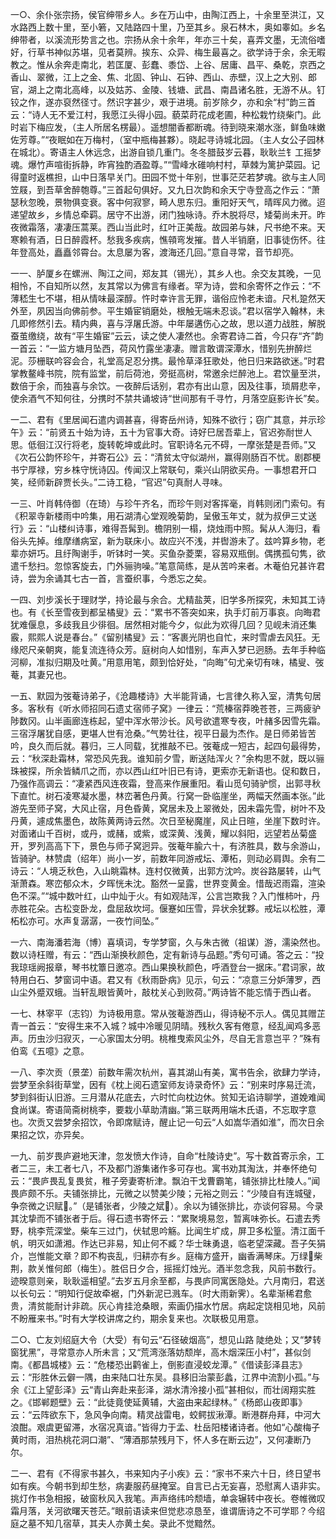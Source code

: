 <!-- { "loadSidebar": true } -->
一○、余仆张宗扬，侯官绅带乡人。乡在万山中，由陶江西上，十余里至洪江，又水路西上数十里，至小箬，又陆路四十里，乃至其乡。泉石林木，奥如睾如。乡名绅带者，以溪流形势言之也。宗扬从余十余年，年亦三十矣，喜弄文墨，无流俗嗜好，行草书神似苏堪，见者莫辨。挨东、众异、梅生最喜之。欲学诗于余，余无暇教之。惟从余奔走南北，若匡厦、彭蠢、黍岱、上谷、居庸、昌平、桑乾，京西之香山、翠微，江上之金、焦、北固、钟山、石钟、西山、赤壁，汉上之大别、郎官，湖上之南北高峰，以及姑苏、金陵、钱塘、武昌、南昌诸名胜，无游不从。钉铰之作，遂亦裒然径寸。然识字甚少，艰于进境。前岁除夕，亦和余“村”韵三首云：“诗人无不爱江村，我愿江头得小园。藐菜莳花成老圃，种松栽竹绕柴门。此时岩下梅应发，（主人所居名楞最）。遥想闇香都断魂。待到晓来潮水涨，鲜鱼味嫩佐芳尊。”“夜眠如在万梅村，（室中瓶梅甚夥）。晓起寻诗城北园。（主人女公子园林在城北）。寄语主人休远念，出游自锁几重门。冬冬腊鼓岁云暮，耿耿兰钅工摇梦魂。爆竹声喧街拆静，昨宵独酌酒盈尊。”“雪峰水碓响村村，草棘为篱护菜园。记得童时返樵担，山中日落早关门。田园不觉十年别，世事茫茫若梦魂。欲与主人同笠屐，到吾草舍醉匏尊。”三首起句俱好。又九日次韵和余天宁寺登高之作云：“萧瑟秋忽晚，景物俱变衰。客中何寂寥，畸人思东归。重阳好天气，晴晖风力微。迢递望故乡，乡情总牵羁。居守不出游，闭门独咏诗。乔木脱将尽，矮菊尚未开。昨夜微霜落，凄凄压蒿莱。西山当此时，红叶正美哉。故园弟与妹，尺书绝不来。天寒赖有酒，日日醉霞杯。愁我多疾病，憔顇弯发摧。昔人半销磨，旧事徒伤怀。往年登高处，矗矗邻霄台。太息屡为客，渡海还几回。”意自寻常，音节却亮。

一一、胪厦乡在螺洲、陶江之间，郑友其（锡光），其乡人也。余交友其晚，一见相怜，不自知所以然，友其常以为佛言有缘者。罕为诗，尝和余寄怀之作云：“不薄嵇生七不堪，相从情味最深醇。忤时幸许言无罪，谐俗应怜老未谙。尺札跫然天外至，夙因当向佛前参。平生婚宦销磨处，根触无端未忍谈。”君以宿学入翰林，未几即修然引去。精内典，喜与浮屠氏游。中年屡遘伤心之故，思以道力战胜，解脱蚕茧缴绕，故有“平生婚宦”云云，读之使人凄然也。余寄君诗二首，今只存“齐”韵一首云：“一监方塘月坠西，荷风竹露坐凄凄。赠言敢谓深潭水，惜别先拚醉烂泥。莎栅联吟容会合，礼堂高足忍分携。最怜草泽狂歌处，他日归来路欲迷。”时君掌教鳌峰书院，院有监堂，前后荷池，旁挺高树，常邀余烂醉池上。君饮量至洪，数倍于余，而独喜与余饮。一夜醉后话别，君亦有出山意，因及往事，琐屑悲辛，使余酒气不知何往，分携时不禁共诵坡诗“世间那有千寻竹，月落空庭影许长”矣。

一二、君有《里居闻石遣内调甚喜，得寄岳州诗，知殊不欲行；窃广其意，并示珍午》云：“前贤五十始为诗，五十为官事大奇。诗好巳居吾辈上，官迟弥耐世人思。低徊江汉行将老，旋转乾坤或此时。官职诗名元不碍，一摩张楚是吾师。”又《次石公韵怀珍午，并寄石公》云：“清贫太守似湖州，赢得刚肠百不忧。剧郡梗书宁厚禄，穷乡株守恍诗囚。传闻汉上常联句，乘兴山阴欲买舟。一事想君开口笑，经师新辟贾长头。”二诗工稳，“官迟”句真耐人寻味。

一三、叶肖韩侍御（在琦）与珍午齐名，而珍午则对客挥毫，肖韩则闭门索句。有《积翠寺新楼雨中吟集，用石湖清心堂观晚菊韵，呈傲玉年丈，就为叔伊三丈送行》云：“山楼纠诗事，难得吾髯到。檐阴别一榻，烧烛雨中照。髯从人海归，看俗头先掉。维摩缮病室，新为联床小。故应兴不浅，并辔游未了。兹吟算乡物，老辈亦妍巧。且纡陶谢手，听钵时一笑。买鱼杂菱栗，容易双瓶倒。偶携孤句隽，欲遣千愁扫。忽惊客旋去，门外骊驹噪。”笔意简练，是从苦吟来者。木菴伯兄甚许君诗，尝为余诵其七古一首，言蚕织事，今悉忘之矣。

一四、刘步溪长于理财学，持论最与余合。尤精盐荚，旧学多所探究，未知其工诗也。有《长至雪夜到都呈橘叟》云：“累书不答突如来，执手灯前万事哀。向晦君犹难偃息，多歧我且少徘徊。居然相对能今夕，似此为欢得几回？见岘未消还集霰，熙熙人说是春台。”《留别橘叟》云：“客裹光阴也自忙，来时雪虐去风狂。无缘咫尺亲朝爽，能复流连待众芳。庭树向人如惜别，车声入梦已迥肠。去年手种临河柳，准拟归期及吐黄。”用意用笔，颇到恰好处，“向晦”句尤亲切有味，橘叟、弢菴，其妻兄也。

一五、默园为弢菴诗弟子，《沧趣楼诗》大半能背诵，七言律久称入室，清隽句居多。客秋有《听水师招同石遗丈宿师子窝》一律云：“荒榛宿莽晚苍苍，三两疲驴陟数冈。山半画廊连栋起，望中浑水带沙长。风号欲遣寒专夜，叶赭多因雪先霜。三宿浮屠犹自感，更堪人世有沧桑。”气势壮往，视平日最为杰作。是日师弟皆苦吟，良久而后就。暮归，三人同载，犹推敲不已。弢菴成一短古，起四句最得势，云：“秋深赴霜林，常恐风先我。谁知前夕雪，断送陆浑火？”余构思不就，既以骊珠被探，所余皆鳞爪之而，亦以西山红叶旧已有诗，更索亦无新语也。促和数日，乃强作高调云：“凄紧西风连夜霜，登高来作展重阳。看山觅句骑驴惯，出郭寻秋下直忙。树石凌寒凝水墨，林峦著色丹黄。行窝一卧临崖坐，两幅天然画本张。”此游先至师子窝，大风止宿，月色昏黄，窝居未及上翠微处，因未霜先雪，树叶不及丹黄，遽成焦墨色，故陈黄两诗云然。次日至秘魔崖，风止日暄，坐崖下数时许。对面诸山千百树，或丹，或赭，或紫，或深黄、浅黄，耀以斜阳，远望若丛菊盛开，罗列高高下下，景色与师子窝迥异。弢菴年腧六十，有济胜具，数与余游山，皆骑驴。林赞虞（绍年）尚小一岁，前数年同游戒坛、潭柘，则动必肩舆。余有二诗云：“人境乏秋色，入山眺霜林。连村仅微黄，出郭方沈吟。炭谷路屡转，山气渐萧森。寒峦郁众木，夕晖恍未沈。豁然一呈露，世界变黄金。惜哉迟雨霜，渲染色不深。”“城中数叶红，山中灿于火。有如观陆浑，公言岂欺我？入门惟柿叶，丹赤胜花朵。古松变卧龙，盘屈敌坎坷。偃蹇如压雪，异状余犹夥。戒坛以松胜，潭柘松亦可。水声复潺潺，一夜竹间坠。”

一六、南海潘若海（博）喜填词，专学梦窗，久与朱古微（祖谋）游，濡染然也。数以诗枉赠，有云：“西山渐换秋颜色，定有新诗与品题。”秀句可诵。答之云：“投我琼瑶阙报章，琴书枕簟日邀凉。西山果换秋颜色，呼酒登台一据床。”君词家，故特用白石、梦窗词中语。君又有《秋雨卧病》见示，句云：“凉意三分妒薄罗，西山尘外蹙双蛾。当轩乱眼皆黄叶，敲枕关心到败荷。”两诗皆不能忘情于西山者。

一七、林宰平（志钧）为诗极用意。常从弢菴游西山，得诗秘不示人。偶见其赠芷青一首云：“安得生来不入城？城中冷暖见阴晴。残秋久客有倦意，经乱闻鸡多恶声。历虫沙归寂灭，一心家国太分明。桃椎曳索风尘外，尽自无言意岂平？”殊有伯鸾《五噫》之意。

一八、李次贡（景垄）前数年需次杭州，喜其湖山有美，寓书告余，欲肆力学诗，尝梦至余斜街草堂，因有《枕上阅石遗室师友诗录奇怀》云：“别来时序易迁流，梦到斜街认旧游。三月潜从花底去，六时忙向枕边休。贫知无谄诗聊学，道娩难闻食尚谋。寄语简斋树桃李，要栽小草助清幽。”第三联两用端木氏语，不忘取字意也。次贡又尝梦余招饮，令即席赋诗，醒止记一句云“人如嵩华酒如淮”，而次日余果招之饮，亦异矣。

一九、前岁畏庐避地天津，忽发愤大作诗，自命“杜陵诗史”。写十数首寄示余，工者二三，未工者七八，不及都门游集诸作多可存也。寓书劝其淘汰，并奉怀绝句云：“畏庐畏乱复畏贫，稚子旁妻寄析津。飘泊干戈曹霸笔，铺张排比杜陵人。”闻畏庐颇不乐。夫铺张排比，元微之以赞美少陵；元裕之则云：“少陵自有连城璧，争奈微之识赋。”（是铺张者，少陵之斌）。余以为铺张排比，亦谈何容易。今录其沈挚而不铺张者于后。得石遗书寄怀云：“累聚境易忽，暂离味弥长。石遣去秀野，桃李荒深堂。柴车三过门，伏轼思吟觞。比闻生圹成，屏卫多松篁。清江面千帆，明灭如潇湘。作达已非易，知止何不臧？华士昧勇退，临老望深藏。吾子矢狷介，岂惟能文章？即不构丧乱，归耕亦有乡。庭梅方盛开，幽香满琴床。万绿柴荆，款关惟何郎（梅生）。胜侣日夕合，摇摇灯烛光。酒半忽念我，风前书数行。迹暌意则亲，耿耿遥相望。”去岁五月余至都，与畏庐同寓医隐处。六月南归，君送以长句云：“明知行促故牵裾，门外新泥已溅车。（时大雨新霁）。名辈渐稀君愈贵，清贫能耐计非疏。灰心肯挂沧桑眼，索画仍描水竹居。病起定饶相见地，风前不盼雁来书。”时有大学校讲席之约，期余复来也。次联极见用意。

二○、亡友刘绍庭大令（大受）有句云“石径破烟高”，想见山路  陡绝处；又“梦转窗犹黑”，寻常意亦人所未言；又“荒湾涨落妨颓岸，高木烟深压小村”，甚似剑南。《都昌城楼》云：“危楼恐出鹳雀上，倒影直浸蛟龙潭。”《借读彭泽县志》云：“形胜休云僻一隅，由来陆口壮东吴。县移旧治蒙彭蠡，江界中流割小孤。”与余《江上望彭泽》云“青山奔赴来彭泽，湖水清泠接小孤”甚相似，而壮阔翔实胜之。《邯郸题壁》云：“此徒竟使延黄辅，大盗由来起绿林。”《杨郎山夜即事》云：“云阵欲东下，急风争向南。精灵战雷电，蛟鳄拔湫潭。断港群舟拜，中河大浪酣。艰虞更留滞，水宿况真谙。”皆得力于孟、杜岳阳楼诸诗者。他如“心酸梅子黄时雨，泪热桃花洞口潮”、“薄酒那禁残月下，怀人多在断云边”，又何凄断乃尔。

二一、君有《不得家书甚久，书来知内子小疾》云：“家书不来六十日，终日望书如有疾。今朝书到却生愁，病妻服药昼掩室。自言已占无妄喜，恐慰离人语非实。挑灯作书急相报，破窗秋风入我笔。声声络纬吟颓墙，单衾辗转中夜长。卷帷微叹霜月落，关河欲曙天苍茫。”眼前语读来但觉悲凉恳至，谁谓唐诗之不可学耶？今绍庭之墓不知几宿草，其夫人亦黄土矣。录此不觉黯然。

